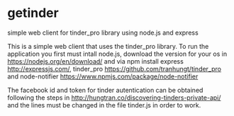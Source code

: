 # getinder
simple web client for tinder_pro library using node.js and express

This is a simple web client that uses the  tinder_pro library. To run the application you first must intall node.js, download the version for your os in https://nodejs.org/en/download/  and via npm install express http://expressjs.com/, tinder_pro https://github.com/tranhungt/tinder_pro and node-notifier https://www.npmjs.com/package/node-notifier

The facebook id and token for tinder autentication can be obtained following the steps in http://hungtran.co/discovering-tinders-private-api/ and the lines must be changed in the file tinder.js in order to work.
